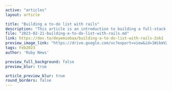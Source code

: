 ```yaml
---
active: "articles"
layout: article

title: "Building a to-do list with rails"
description: "This article is an introduction to building a full-stack app using Ruby on Rails. For this article, we are building a To-do list."
file: "2023-02-21-building-a-to-do-list-with-rails.md"
link: https://dev.to/deyemiobaa/building-a-to-do-list-with-rails-2ok1 
preview_image_link: "https://drive.google.com/uc?export=view&id=1WikmV2mq-FrqSobSxDyfYxmmWDviWAUz"
tags: Feb2023
author: 'Ruby News'

preview_full_background: false
preview_blur: true

article_preview_blur: true
round_borders: false
---
```

